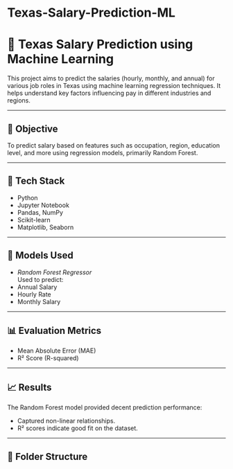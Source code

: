 # Texas-Salary-Prediction-ML
# 💼 Texas Salary Prediction using Machine Learning

This project aims to predict the salaries (hourly, monthly, and annual) for various job roles in Texas using machine learning regression techniques. It helps understand key factors influencing pay in different industries and regions.

---

## 📌 Objective

To predict salary based on features such as occupation, region, education level, and more using regression models, primarily Random Forest.

---

## 🧰 Tech Stack

- Python
- Jupyter Notebook
- Pandas, NumPy
- Scikit-learn
- Matplotlib, Seaborn

---

## 🧪 Models Used

- *Random Forest Regressor*  
Used to predict:
- Annual Salary
- Hourly Rate
- Monthly Salary

---

## 📊 Evaluation Metrics

- Mean Absolute Error (MAE)
- R² Score (R-squared)

---

## 📈 Results

The Random Forest model provided decent prediction performance:
- Captured non-linear relationships.
- R² scores indicate good fit on the dataset.

---

## 📂 Folder Structure
